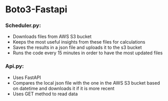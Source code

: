# Boto3-Fastapi

### Scheduler.py:
- Downloads files from AWS S3 bucket
- Keeps the most useful insights from these files for calculations
- Saves the results in a json file and uploads it to the s3 bucket
- Runs the code every 15 minutes in order to have the most updated files


### Api.py:
- Uses FastAPI
- Compares the local json file with the one in the AWS S3 bucket based on datetime and downloads it if it is more recent
- Uses GET method to read data
